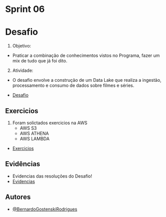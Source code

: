 # **Sprint 06**

# **Desafio**
1. Objetivo: 
* Praticar a combinação de conhecimentos vistos no Programa, fazer um mix de tudo que já foi dito.
2. Atividade: 
* O desafio envolve a construção de um Data Lake que realiza a ingestão, processamento e consumo de dados sobre filmes e séries.

- [Desafio](Desafio/README.md)

## **Exercicios**
1. Foram solictados exercicios na AWS
    - AWS S3
    - AWS ATHENA
    - AWS LAMBDA
- [Exercicios](exercicios/README.md)

## **Evidências**
- Evidencias das resoluções do Desafio!
- [Evidencias](evidencias/README.md)

## **Autores**
- [@BernardoGostenskiRodrigues](https://github.com/RodriguesBernardo)



